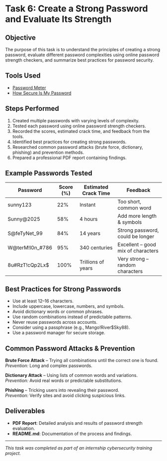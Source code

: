 # Task 6: Create a Strong Password and Evaluate Its Strength

## Objective
The purpose of this task is to understand the principles of creating a strong password, evaluate different password complexities using online password strength checkers, and summarize best practices for password security.

## Tools Used
- [Password Meter](https://passwordmeter.com/)
- [How Secure Is My Password](https://howsecureismypassword.net/)

## Steps Performed
1. Created multiple passwords with varying levels of complexity.
2. Tested each password using online password strength checkers.
3. Recorded the scores, estimated crack time, and feedback from the tools.
4. Identified best practices for creating strong passwords.
5. Researched common password attacks (brute force, dictionary, phishing) and prevention methods.
6. Prepared a professional PDF report containing findings.

## Example Passwords Tested
| Password         | Score (%) | Estimated Crack Time | Feedback |
|------------------|-----------|----------------------|----------|
| sunny123         | 22%       | Instant              | Too short, common word |
| Sunny@2025       | 58%       | 4 hours              | Add more length & symbols |
| S@feTyNet_99     | 84%       | 14 years             | Strong password, could be longer |
| W@terM!l0n_#786  | 95%       | 340 centuries        | Excellent – good mix of characters |
| 8u#RzT!cQp2Lx$   | 100%      | Trillions of years   | Very strong – random characters |

## Best Practices for Strong Passwords
- Use at least 12–16 characters.
- Include uppercase, lowercase, numbers, and symbols.
- Avoid dictionary words or common phrases.
- Use random combinations instead of predictable patterns.
- Never reuse passwords across accounts.
- Consider using a passphrase (e.g., Mango!River$Sky88).
- Use a password manager for secure storage.

## Common Password Attacks & Prevention
**Brute Force Attack** – Trying all combinations until the correct one is found.  
_Prevention:_ Long and complex passwords.

**Dictionary Attack** – Using lists of common words and variations.  
_Prevention:_ Avoid real words or predictable substitutions.

**Phishing** – Tricking users into revealing their password.  
_Prevention:_ Verify sites and avoid clicking suspicious links.

## Deliverables
- **PDF Report**: Detailed analysis and results of password strength evaluation.
- **README.md**: Documentation of the process and findings.

---
_This task was completed as part of an internship cybersecurity training project._
